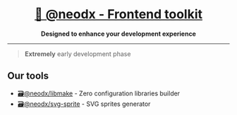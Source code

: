 <h1 align="center">
  <a aria-label="@neodx - Frontend toolkit" href="https://github.com/secundant/neodx">
    🧰 @neodx - Frontend toolkit
  </a>
</h1>
<p align="center">
  <strong>Designed to enhance your development experience</strong>
</p>
<hr />

> **Extremely** early development phase

## Our tools

- [🗃@neodx/libmake](./libs/libmake) - Zero configuration libraries builder
- [🗃@neodx/svg-sprite](./libs/svg-sprite) - SVG sprites generator

